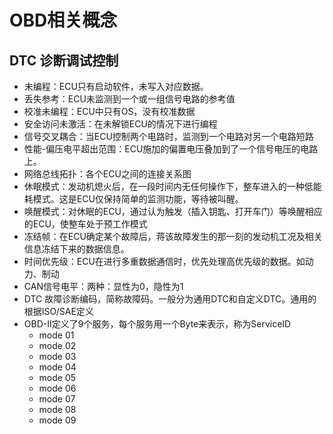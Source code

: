 # OBD相关概念

## DTC 诊断调试控制
- 未编程：ECU只有启动软件，未写入对应数据。
- 丢失参考：ECU未监测到一个或一组信号电路的参考值
- 校准未编程：ECU中只有OS，没有校准数据
- 安全访问未激活：在未解锁ECU的情况下进行编程
- 信号交叉耦合：当ECU控制两个电路时，监测到一个电路对另一个电路短路
- 性能-偏压电平超出范围：ECU施加的偏置电压叠加到了一个信号电压的电路上。
- 网络总线拓扑：各个ECU之间的连接关系图
- 休眠模式：发动机熄火后，在一段时间内无任何操作下，整车进入的一种低能耗模式。这是ECU仅保持简单的监测功能，等待被叫醒。
- 唤醒模式：对休眠的ECU，通过认为触发（插入钥匙、打开车门）等唤醒相应的ECU，使整车处于预工作模式
- 冻结帧：在ECU确定某个故障后，蒋该故障发生的那一刻的发动机工况及相关信息冻结下来的数据信息。
- 时间优先级：ECU在进行多重数据通信时，优先处理高优先级的数据。如动力、制动
- CAN信号电平：两种：显性为0，隐性为1
- DTC 故障诊断编码，简称故障码。一般分为通用DTC和自定义DTC。通用的根据ISO/SAE定义
- OBD-II定义了9个服务，每个服务用一个Byte来表示，称为ServiceID
  - mode 01
  - mode 02
  - mode 03
  - mode 04
  - mode 05
  - mode 06
  - mode 07
  - mode 08
  - mode 09